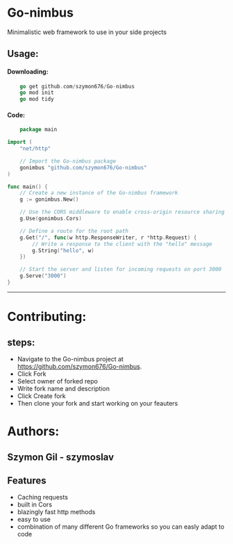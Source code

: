 
# Go-nimbus

Minimalistic web framework to use in your side projects 

## Usage:

#### Downloading:

```go
    go get github.com/szymon676/Go-nimbus
    go mod init 
    go mod tidy
```

#### Code:

```go
    package main

import (
	"net/http"

	// Import the Go-nimbus package
	gonimbus "github.com/szymon676/Go-nimbus"
)

func main() {
	// Create a new instance of the Go-nimbus framework
	g := gonimbus.New()

	// Use the CORS middleware to enable cross-origin resource sharing
	g.Use(gonimbus.Cors)

	// Define a route for the root path
	g.Get("/", func(w http.ResponseWriter, r *http.Request) {
		// Write a response to the client with the "hello" message
		g.String("hello", w)
	})

	// Start the server and listen for incoming requests on port 3000
	g.Serve("3000")
}
```
---
# Contributing:

## steps:
- Navigate to the Go-nimbus project at https://github.com/szymon676/Go-nimbus.
- Click Fork
- Select owner of forked repo
- Write fork name and description
- Click Create fork
- Then clone your fork and start working on your feauters
# Authors: 
## Szymon Gil - szymoslav
## Features

- Caching requests
- built in Cors
- blazingly fast http methods 
- easy to use 
- combination of many different Go frameworks so you can easly adapt to code

